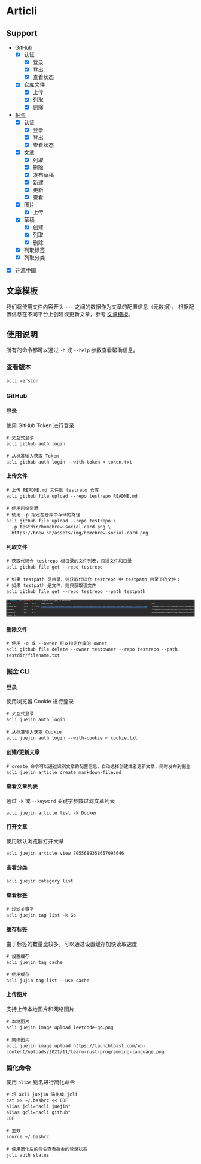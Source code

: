 # Articli

## Support

- [GitHub](https://github.com)
  - [x] 认证
    - [x] 登录
    - [x] 登出
    - [x] 查看状态
  - [x] 仓库文件
    - [x] 上传
    - [x] 列取
    - [x] 删除
- [掘金](https://juejin.cn)
  - [x] 认证
    - [x] 登录
    - [x] 登出
    - [x] 查看状态
  - [x] 文章
    - [x] 列取
    - [x] 删除
    - [x] 发布草稿
    - [x] 新建
    - [x] 更新
    - [x] 查看
  - [x] 图片
    - [x] 上传
  - [x] 草稿
    - [x] 创建
    - [x] 列取
    - [x] 删除
  - [x] 列取标签
  - [x] 列取分类
- [x] [开源中国](https://oschina.net)

## 文章模板

我们将使用文件内容开头 `---` 之间的数据作为文章的配置信息（元数据），
根据配置信息在不同平台上创建或更新文章，参考 [文章模板](./templates/article.md)。

## 使用说明

所有的命令都可以通过 `-h` 或 `--help` 参数查看帮助信息。

### 查看版本

```shell
acli version
```

### GitHub

#### 登录

使用 GitHub Token 进行登录

```shell
# 交互式登录
acli github auth login

# 从标准输入获取 Token
acli github auth login --with-token < token.txt
```

#### 上传文件

```shell
# 上传 README.md 文件到 testrepo 仓库
acli github file upload --repo testrepo README.md

# 使用网络资源
# 使用 -p 指定在仓库中存储的路径
acli github file upload --repo testrepo \
  -p testdir/homebrew-social-card.png \
  https://brew.sh/assets/img/homebrew-social-card.png
```

#### 列取文件

```shell
# 获取代码仓 testrepo 根目录的文件列表，包括文件和目录
acli github file get --repo testrepo

# 如果 testpath 是目录，则获取代码仓 testrepo 中 testpath 目录下的文件；
# 如果 testpath 是文件，则只获取该文件
acli github file get --repo testrepo --path testpath
```

![articli-github-file-upload.png](https://raw.githubusercontent.com/storimg/img/master/k8scat.com/articli-github-file-get.png)

#### 删除文件

```shell
# 使用 -o 或 --owner 可以指定仓库的 owner
acli github file delete --owner testowner --repo testrepo --path testdir/filename.txt
```

### 掘金 CLI

#### 登录

使用浏览器 Cookie 进行登录

```shell
# 交互式登录
acli juejin auth login

# 从标准输入获取 Cookie
acli juejin auth login --with-cookie < cookie.txt
```

#### 创建/更新文章

```shell
# create 命令可以通过识别文章的配置信息，自动选择创建或者更新文章，同时发布到掘金
acli juejin article create markdown-file.md
```

#### 查看文章列表

通过 `-k` 或 `--keyword` 关键字参数过滤文章列表

```shell
acli juejin article list -k Docker
```

#### 打开文章

使用默认浏览器打开文章

```shell
acli juejin article view 7055689358657093646
```

#### 查看分类

```shell
acli juejin category list
```

#### 查看标签

```shell
# 过滤关键字
acli juejin tag list -k Go
```

#### 缓存标签

由于标签的数量比较多，可以通过设置缓存加快读取速度

```shell
# 设置缓存
acli juejin tag cache

# 使用缓存
acli jujin tag list --use-cache
```

#### 上传图片

支持上传本地图片和网络图片

```shell
# 本地图片
acli juejin image upload leetcode-go.png

# 网络图片
acli juejin image upload https://launchtoast.com/wp-content/uploads/2021/11/learn-rust-programming-language.png
```

### 简化命令

使用 `alias` 别名进行简化命令

```shell
# 将 acli juejin 简化成 jcli
cat >> ~/.bashrc << EOF
alias jcli="acli juejin"
alias gcli="acli github"
EOF

# 生效
source ~/.bashrc

# 使用简化后的命令查看掘金的登录状态
jcli auth status
```
